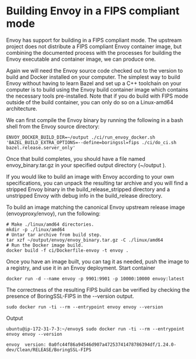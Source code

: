 # Building Envoy in a FIPS compliant mode 

Envoy has support for building in a FIPS compliant mode. The upstream project does not distribute a FIPS compliant Envoy container image, but combining the documented process with the processes for building the Envoy executable and container image, we can produce one.

Again we will need the Envoy source code checked out to the version to build and Docker installed on your computer. The simplest way to build Envoy without having to learn Bazel and set up a C++ toolchain on your computer is to build using the Envoy build container image which contains the necessary tools pre-installed. Note that if you do build with FIPS mode outside of the build container, you can only do so on a Linux-amd64 architecture.

We can first compile the Envoy binary by running the following in a bash shell from the Envoy source directory:
````
ENVOY_DOCKER_BUILD_DIR=~/output ./ci/run_envoy_docker.sh 'BAZEL_BUILD_EXTRA_OPTIONS=--define=boringssl=fips ./ci/do_ci.sh bazel.release.server_only'
````
Once that build completes, you should have a file named envoy_binary.tar.gz in your specified output directory (~/output ).

If you would like to build an image with Envoy according to your own specifications, you can unpack the resulting tar archive and you will find a stripped Envoy binary in the build_release_stripped directory and a unstripped Envoy with debug info in the build_release directory.

To build an image matching the canonical Envoy upstream release image (envoyproxy/envoy), run the following:
````
# Make ./linux/amd64 directories.
mkdir -p ./linux/amd64
# Untar tar archive from build step.
tar xzf ~/output/envoy/envoy_binary.tar.gz -C ./linux/amd64
# Run the Docker image build.
docker build -f ci/Dockerfile-envoy -t envoy .
````
Once you have an image built, you can tag it as needed, push the image to a registry, and use it in an Envoy deployment.
Start container 
````
docker run -d --name envoy -p 9901:9901 -p 10000:10000 envoy:latest
````
The correctness of the resulting FIPS build can be verified by checking the presence of BoringSSL-FIPS in the --version output.
````
sudo docker run -ti --rm --entrypoint envoy envoy --version
````
Output
<span style="background-color:black">

````
ubuntu@ip-172-31-7-3:~/envoy$ sudo docker run -ti --rm --entrypoint envoy envoy --version

envoy  version: 0a0fc44f86a94546d907a47253741478786394df/1.24.0-dev/Clean/RELEASE/BoringSSL-FIPS
````
</span>
